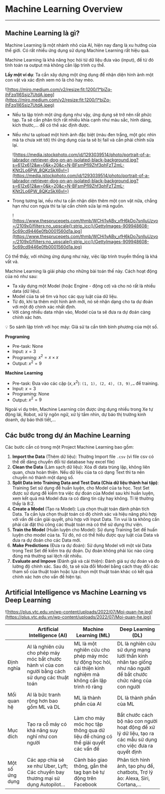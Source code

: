 # Machine Learning Overview

---

## Machine Learning là gì?

Machine Learning là một nhánh nhỏ của AI, hiện nay đang là xu hướng của thế giới. Có rất nhiều ứng dụng sử dụng Machine Learning rất hiệu quả.

Machine Learning là khả năng học hỏi từ dữ liệu đưa vào (input), để từ đó tính toán ra output mà không cần lập trình cụ thể.

**Lấy một ví dụ**: Ta cần xây dựng một ứng dụng để nhận diện hình ảnh một con vật và xác định xem nó là chó hay mèo. 

![https://miro.medium.com/v2/resize:fit:1200/1*biZq-ihFzq1I6Ssjz7UtdA.jpeg](https://miro.medium.com/v2/resize:fit:1200/1*biZq-ihFzq1I6Ssjz7UtdA.jpeg)

- Nếu ta lập trình một ứng dụng như vậy, ứng dụng sẽ trở nên rất phức tạp. Ta sẽ cần phân tích rất nhiều khía cạnh như màu sắc, hình dáng, kích thước,… để có thể xác định được.
- Nếu như ta upload một hình ảnh đặc biệt (màu đen trắng, một góc nhìn mà ta chưa xét tới) thì ứng dụng của ta sẽ bị fail và cần phải chỉnh sửa lại.
    
    ![https://media.istockphoto.com/id/1293039514/photo/portrait-of-a-labrador-retriever-dog-on-an-isolated-black-background.jpg?s=612x612&w=0&k=20&c=N-BFsmPfI9Zhf3phFzT2mL-KNt2Lo6PW_8QKzSkX6vI=](https://media.istockphoto.com/id/1293039514/photo/portrait-of-a-labrador-retriever-dog-on-an-isolated-black-background.jpg?s=612x612&w=0&k=20&c=N-BFsmPfI9Zhf3phFzT2mL-KNt2Lo6PW_8QKzSkX6vI=)
    
- Trong tương lai, nếu như ta cần nhận diện thêm một con vật nữa, chẳng hạn như con ngựa thì ta lại cần chỉnh sửa lại mã nguồn.
    
    ![https://www.thesprucepets.com/thmb/WCHi1vABy_vfH6kDo7snIluUzyo=/2109x0/filters:no_upscale():strip_icc()/GettyImages-909948608-5c69cd9446e0fb0001560d1a.jpg](https://www.thesprucepets.com/thmb/WCHi1vABy_vfH6kDo7snIluUzyo=/2109x0/filters:no_upscale():strip_icc()/GettyImages-909948608-5c69cd9446e0fb0001560d1a.jpg)
    

Có thể thấy, với những ứng dụng như này, việc lập trình truyền thống là khá vất vả. 

Machine Learning là giải pháp cho những bài toán thế này. Cách hoạt động của nó như sau: 

- Ta xây dựng một Model (hoặc Engine - động cơ) và cho nó rất là nhiều data (dữ liệu).
- Model của ta sẽ tìm và học các quy luật của dữ liệu.
- Từ đó, khi ta thêm một hình ảnh mới, nó sẽ nhận dạng cho ta dự đoán với một độ chính xác nhất định.
- Với càng nhiều data nhận vào, Model của ta sẽ đưa ra dự đoán càng chính xác hơn.

<aside>
💡 So sánh lập trình với học máy: Giả sử ta cần tính bình phương của một số.

********************Programing********************

- Pre-task: None
- Input: $`x = 3`$
- Programing: $`x^2 = x \times x`$
- Output: $`x^2 = 9`$

********************************Machine Learning********************************

- Pre-task: Đưa vào các cặp $`(x, x^2)`$: `(1, 1), (2, 4), (3, 9),…` để training.
- Input: $`x = 3`$
- Programing: None
- Output: $`x^2 = 9`$
</aside>

Ngoài ví dụ trên, Machine Learning còn được ứng dụng nhiều trong Xe tự động lái, Robot, xử lý ngôn ngữ, xử lý tầm nhìn, dự báo thị trường kinh doanh, dự báo thời tiết,…

## Các bước trong dự án Machine Learning

Các bước cần có trong một Project Machine Learning bao gồm:

1. **Import the Data** (Thêm dữ liệu): Thường Import file `.csv` (vì file csv có thể dễ dàng chuyển đổi từ database hay excel file)
2. **Clean the Data** (Làm sạch dữ liệu): Xóa đi data trùng lặp, không liên quan, chưa hoàn thiện. Nếu dữ liệu của ta có dạng Text thì ta nên chuyển nó thành một dạng số.
3. **Split Data into Training Data and Test Data (**Chia dữ liệu thành hai tập**)**: Training Set sử dụng để huấn luyện, cho Model của ta học. Test Set được sử dụng để kiểm tra việc dự đoán của Model sau khi huấn luyện, xem kết quả mà Model đưa ra có đáng tin cậy hay không. Tỉ lệ thường thấy là 8:2.
4. **Create a Model** (Tạo ra Model): Lựa chọn thuật toán đánh phân tích Data. Ta cần lựa chọn thuật toán có độ chính xác và hiệu năng phù hợp với vấn đề cần giải quyết, phù hợp với Input Data. Tin vui là ta không cần phải cài đặt thủ công các thuật toán mà có thể sử dụng thư viện.
5. ******************************Train the Model****************************** (Huấn luyện cho Model): Sử dụng Training Set để huấn luyện cho model của ta. Từ đó, nó có thể hiểu được quy luật của Data và đưa ra dự đoán cho các Data mới.
6. ********************************Make Predictions******************************** (Đưa ra dự đoán): Sử dụng Model với một vài Data trong Test Set để kiểm tra dự đoán. Dự đoán không phải lúc nào cũng đúng mà thường sai lệch rất nhiều.
7. ************Evaluate and Impove************ (Đánh giá và cải thiện): Đánh giá sự dự đoán và đo lường độ chính xác. Sau đó, ta sẽ sửa đổi Model bằng cách thay đổi các tham số của thuật toán hoặc lựa chọn một thuật toán khác có kết quả chính xác hơn cho vấn đề hiện tại.

## Artificial Intelligence vs Machine Learning vs Deep Learning

![https://plus.vtc.edu.vn/wp-content/uploads/2022/07/Moi-quan-he.jpg](https://plus.vtc.edu.vn/wp-content/uploads/2022/07/Moi-quan-he.jpg)

|  | Artificial Intelligence (AI) | Machine Learning (ML) | Deep Learning (DL) |
| --- | --- | --- | --- |
| Định nghĩa | AI là nghiên cứu cho phép máy móc bắt chước hành vi của con người bằng cách sử dụng các thuật toán | ML là một nghiên cứu cho phép máy móc tự động học hỏi, cải thiện kinh nghiệm mà không cần lập trình rõ ràng | DL là nghiên cứu sử dụng mạng lưới thần kinh nhân tạo giống như não người để bắt chước chức năng của con người |
| Mối quan hệ | AI là bức tranh rộng hơn bao gồm ML và DL | ML là thành phần của AI | DL là thành phần của ML |
| Mục đích | Tạo ra cỗ máy có khả năng suy nghĩ như con người | Làm cho máy móc học tập thông qua dữ liệu để chúng có thể giải quyết các vấn đề | Bắt chước cách bộ não con người hoạt động để xử lý dữ liệu, tạo ra các mẫu sử dụng cho việc đưa ra quyết định |
| Một số ứng dụng | Các app chia sẻ xe như Uber, Lyft; Các chuyến bay thương mại sử dụng Autopilot… | Cảnh báo giao thông, gắn thẻ tag bạn bè tự động trên Facebook | Phân tích hình ảnh, tạo phụ đề, chatbots, Trợ lý ảo: Alexa, Siri, Cortana,… |